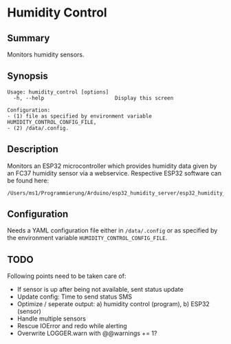 # Humidity Control

## Summary

Monitors humidity sensors.

## Synopsis

    Usage: humidity_control [options]
      -h, --help                       Display this screen

    Configuration:
    - (1) file as specified by environment variable HUMIDITY_CONTROL_CONFIG_FILE,
    - (2) /data/.config.

## Description

Monitors an ESP32 microcontroller which provides humidity data given by an FC37 humidity sensor via a webservice. Respective ESP32 software can be found here:

    /Users/ms1/Programmierung/Arduino/esp32_humidity_server/esp32_humidity_server.ino

## Configuration

Needs a YAML configuration file either in `/data/.config` or as specified by the environment variable `HUMIDITY_CONTROL_CONFIG_FILE`.

## TODO

Following points need to be taken care of:

* If sensor is up after being not available, sent status update
* Update config: Time to send status SMS
* Optimize / seperate output: a) humidity control (program), b) ESP32 (sensor)
* Handle multiple sensors
* Rescue IOError and redo while alerting
* Overwrite LOGGER.warn with @@warnings += 1?
  